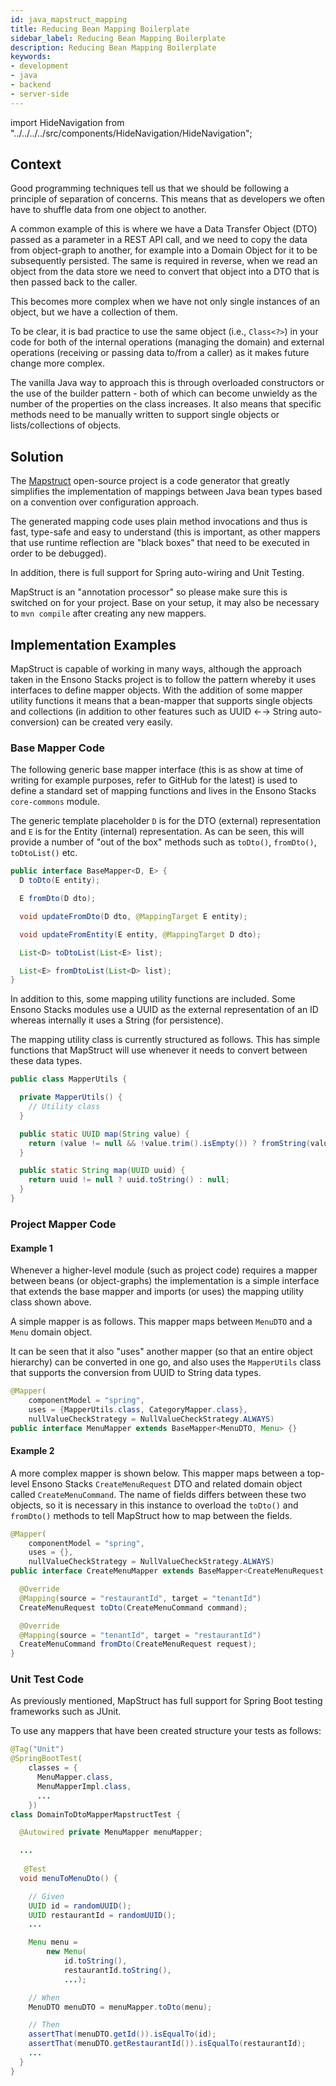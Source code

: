 ```yaml
---
id: java_mapstruct_mapping
title: Reducing Bean Mapping Boilerplate
sidebar_label: Reducing Bean Mapping Boilerplate
description: Reducing Bean Mapping Boilerplate
keywords:
- development
- java
- backend
- server-side
---
```


import HideNavigation  from "../../../../src/components/HideNavigation/HideNavigation";

## Context

Good programming techniques tell us that we should be following a principle of separation of concerns. This means that as 
developers we often have to shuffle data from one object to another.

A common example of this is where we have a Data Transfer Object (DTO) passed as a parameter in a REST API call, and we need to 
copy the data from object-graph to another, for example into a Domain Object for it to be subsequently persisted. The same 
is required in reverse, when we read an object from the data store we need to convert that object into a DTO that is then
passed back to the caller. 

This becomes more complex when we have not only single instances of an object, but we have a collection
of them.

To be clear, it is bad practice to use the same object (i.e., `Class<?>`) in your code for both of the internal operations 
(managing the domain) and external operations (receiving or passing data to/from a caller) as it makes future change more complex.

The vanilla Java way to approach this is through overloaded constructors or the use of the builder pattern - both of which 
can become unwieldy as the number of the properties on the class increases. It also means that specific methods need to be
manually written to support single objects or lists/collections of objects.

## Solution

The [Mapstruct](https://mapstruct.org/) open-source project is a code generator that greatly simplifies the implementation of mappings 
between Java bean types based on a convention over configuration approach. 

The generated mapping code uses plain method invocations and thus is fast, type-safe and easy to understand (this is important, 
as other mappers that use runtime reflection are "black boxes" that need to be executed in order to be debugged). 

In addition, there is full support for Spring auto-wiring and Unit Testing.

MapStruct is an "annotation processor" so please make sure this is switched on for your project. Base on your setup, it may also be 
necessary to `mvn compile` after creating any new mappers. 

## Implementation Examples

MapStruct is capable of working in many ways, although the approach taken in the Ensono Stacks project is to follow the pattern 
whereby it uses interfaces to define mapper objects. With the addition of some mapper utility functions it means that a 
bean-mapper that supports single objects and collections (in addition to other features such as UUID ←→ String auto-conversion)
can be created very easily.

### Base Mapper Code

The following generic base mapper interface (this is as show at time of writing for example purposes, refer to GitHub for the latest)
is used to define a standard set of mapping functions and lives in the Ensono Stacks `core-commons` module.

The generic template placeholder `D` is for the DTO (external) representation and `E` is for the Entity (internal) representation. As
can be seen, this will provide a number of "out of the box" methods such as `toDto()`, `fromDto()`, `toDtoList()` etc.

```java
public interface BaseMapper<D, E> {
  D toDto(E entity);

  E fromDto(D dto);

  void updateFromDto(D dto, @MappingTarget E entity);

  void updateFromEntity(E entity, @MappingTarget D dto);

  List<D> toDtoList(List<E> list);

  List<E> fromDtoList(List<D> list);
}
```

In addition to this, some mapping utility functions are included. Some Ensono Stacks modules use a UUID as the external representation
of an ID whereas internally it uses a String (for persistence).

The mapping utility class is currently structured as follows. This has simple functions that MapStruct will use whenever
it needs to convert between these data types.

```java
public class MapperUtils {

  private MapperUtils() {
    // Utility class
  }

  public static UUID map(String value) {
    return (value != null && !value.trim().isEmpty()) ? fromString(value) : null;
  }

  public static String map(UUID uuid) {
    return uuid != null ? uuid.toString() : null;
  }
}
```

### Project Mapper Code

#### Example 1

Whenever a higher-level module (such as project code) requires a mapper between beans (or object-graphs) the implementation is a simple interface 
that extends the base mapper and imports (or uses) the mapping utility class shown above.

A simple mapper is as follows. This mapper maps between `MenuDTO` and a `Menu` domain object.

It can be seen that it also "uses" another mapper (so that an entire object hierarchy) can be converted in one go, and also
uses the `MapperUtils` class that supports the conversion from UUID to String data types.

```java
@Mapper(
    componentModel = "spring",
    uses = {MapperUtils.class, CategoryMapper.class},
    nullValueCheckStrategy = NullValueCheckStrategy.ALWAYS)
public interface MenuMapper extends BaseMapper<MenuDTO, Menu> {}
```

#### Example 2

A more complex mapper is shown below. This mapper maps between a top-level Ensono Stacks `CreateMenuRequest` DTO and related domain object 
called `CreateMenuCommand`. The name of fields differs between these two objects, so it is necessary in this instance to 
overload the `toDto()` and `fromDto()` methods to tell MapStruct how to map between the fields.

```java
@Mapper(
    componentModel = "spring",
    uses = {},
    nullValueCheckStrategy = NullValueCheckStrategy.ALWAYS)
public interface CreateMenuMapper extends BaseMapper<CreateMenuRequest, CreateMenuCommand> {

  @Override
  @Mapping(source = "restaurantId", target = "tenantId")
  CreateMenuRequest toDto(CreateMenuCommand command);

  @Override
  @Mapping(source = "tenantId", target = "restaurantId")
  CreateMenuCommand fromDto(CreateMenuRequest request);
}
```

### Unit Test Code

As previously mentioned, MapStruct has full support for Spring Boot testing frameworks such as JUnit.

To use any mappers that have been created structure your tests as follows:

```java
@Tag("Unit")
@SpringBootTest(
    classes = {
      MenuMapper.class,
      MenuMapperImpl.class,
      ...
    })
class DomainToDtoMapperMapstructTest {

  @Autowired private MenuMapper menuMapper;

  ...
  
   @Test
  void menuToMenuDto() {

    // Given
    UUID id = randomUUID();
    UUID restaurantId = randomUUID();
    ...

    Menu menu =
        new Menu(
            id.toString(),
            restaurantId.toString(),
            ...);

    // When
    MenuDTO menuDTO = menuMapper.toDto(menu);

    // Then
    assertThat(menuDTO.getId()).isEqualTo(id);
    assertThat(menuDTO.getRestaurantId()).isEqualTo(restaurantId);
    ...
  }
}
```
